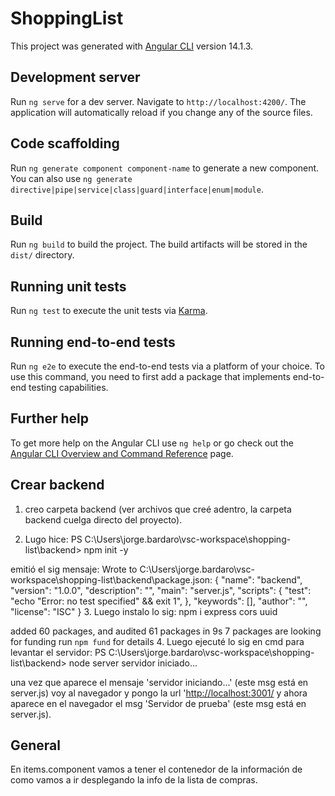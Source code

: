 # ShoppingList

This project was generated with [Angular CLI](https://github.com/angular/angular-cli) version 14.1.3.

## Development server

Run `ng serve` for a dev server. Navigate to `http://localhost:4200/`. The application will automatically reload if you change any of the source files.

## Code scaffolding

Run `ng generate component component-name` to generate a new component. You can also use `ng generate directive|pipe|service|class|guard|interface|enum|module`.

## Build

Run `ng build` to build the project. The build artifacts will be stored in the `dist/` directory.

## Running unit tests

Run `ng test` to execute the unit tests via [Karma](https://karma-runner.github.io).

## Running end-to-end tests

Run `ng e2e` to execute the end-to-end tests via a platform of your choice. To use this command, you need to first add a package that implements end-to-end testing capabilities.

## Further help

To get more help on the Angular CLI use `ng help` or go check out the [Angular CLI Overview and Command Reference](https://angular.io/cli) page.

## Crear backend

1. creo carpeta backend (ver archivos que creé adentro, la carpeta backend cuelga directo del proyecto).

2. Lugo hice:
PS C:\Users\jorge.bardaro\vsc-workspace\shopping-list\backend> npm init -y

emitió el sig mensaje:
Wrote to C:\Users\jorge.bardaro\vsc-workspace\shopping-list\backend\package.json:
{
  "name": "backend",
  "version": "1.0.0",
  "description": "",
  "main": "server.js",
  "scripts": {
    "test": "echo \"Error: no test specified\" && exit 1",
  },
  "keywords": [],
  "author": "",
  "license": "ISC"
}
3. Luego instalo lo sig:
npm i express cors uuid

added 60 packages, and audited 61 packages in 9s
7 packages are looking for funding
  run `npm fund` for details
4. Luego ejecuté lo sig en cmd para levantar el servidor:
PS C:\Users\jorge.bardaro\vsc-workspace\shopping-list\backend> node server
servidor iniciado...

una vez que aparece el mensaje 'servidor iniciando...' (este msg está en server.js) voy al navegador y pongo la url '<http://localhost:3001/>
y ahora aparece en el navegador el msg 'Servidor de prueba' (este msg está en server.js).

## General

En items.component vamos a tener el contenedor de la información de como vamos a ir desplegando la info de la lista de
compras.
